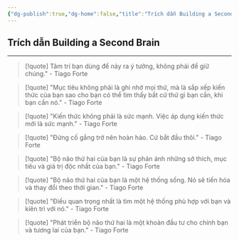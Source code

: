 ```yaml
---
{"dg-publish":true,"dg-home":false,"title":"Trích dẫn Building a Second Brain","date":"2025-01-31","tags":["book","books/building-second-brain"],"dg-path":"Books/Building a Second Brain/Trích dẫn Building a Second Brain.md","permalink":"/books/building-a-second-brain/trich-dan-building-a-second-brain/","dgPassFrontmatter":true,"noteIcon":"","updated":"2025-01-31T09:46:33.429+07:00"}
---
```



## Trích dẫn Building a Second Brain
---


> [!quote] 
> Tâm trí bạn dùng để nảy ra ý tưởng, không phải để giữ chúng." - Tiago Forte

> [!quote] 
> "Mục tiêu không phải là ghi nhớ mọi thứ, mà là sắp xếp kiến thức của bạn sao cho bạn có thể tìm thấy bất cứ thứ gì bạn cần, khi bạn cần nó." - Tiago Forte

> [!quote] 
> "Kiến thức không phải là sức mạnh. Việc áp dụng kiến thức mới là sức mạnh." - Tiago Forte


> [!quote]
> "Đừng cố gắng trở nên hoàn hảo. Cứ bắt đầu thôi." - Tiago Forte

> [!quote]
> "Bộ não thứ hai của bạn là sự phản ánh những sở thích, mục tiêu và giá trị độc nhất của bạn." - Tiago Forte

> [!quote]
> "Bộ não thứ hai của bạn là một hệ thống sống. Nó sẽ tiến hóa và thay đổi theo thời gian." - Tiago Forte

> [!quote]
> "Điều quan trọng nhất là tìm một hệ thống phù hợp với bạn và kiên trì với nó." - Tiago Forte

> [!quote]
> "Phát triển bộ não thứ hai là một khoản đầu tư cho chính bạn và tương lai của bạn." - Tiago Forte

